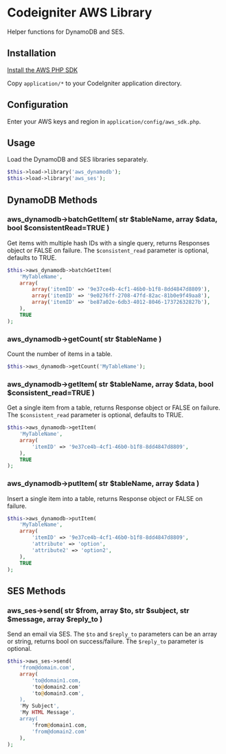 # Codeigniter AWS Library

Helper functions for DynamoDB and SES.

## Installation

[Install the AWS PHP SDK](https://docs.aws.amazon.com/sdk-for-php/v3/developer-guide/getting-started_installation.html)

Copy `application/*` to your CodeIgniter application directory.

## Configuration

Enter your AWS keys and region in `application/config/aws_sdk.php`.

## Usage

Load the DynamoDB and SES libraries separately.

```php
$this->load->library('aws_dynamodb');
$this->load->library('aws_ses');
```

## DynamoDB Methods

### aws_dynamodb->batchGetItem( str $tableName, array $data, bool $consistentRead=TRUE )

Get items with multiple hash IDs with a single query, returns Responses object or FALSE on failure. The `$consistent_read` parameter is optional, defaults to TRUE.

```php
$this->aws_dynamodb->batchGetItem(
	'MyTableName',
	array(
		array('itemID' => '9e37ce4b-4cf1-46b0-b1f8-8dd4847d8809'),
		array('itemID' => '9e0276ff-2708-47fd-82ac-81b0e9f49aa8'),
		array('itemID' => 'be87a02e-6db3-4012-8046-17372632827b'),
	),
	TRUE
);
```

### aws_dynamodb->getCount( str $tableName )

Count the number of items in a table.

```php
$this->aws_dynamodb->getCount('MyTableName');
```

### aws_dynamodb->getItem( str $tableName, array $data, bool $consistent_read=TRUE )

Get a single item from a table, returns Response object or FALSE on failure. The `$consistent_read` parameter is optional, defaults to TRUE.

```php
$this->aws_dynamodb->getItem(
	'MyTableName',
	array(
		'itemID' => '9e37ce4b-4cf1-46b0-b1f8-8dd4847d8809',
	),
	TRUE
);
```

### aws_dynamodb->putItem( str $tableName, array $data )

Insert a single item into a table, returns Response object or FALSE on failure.

```php
$this->aws_dynamodb->putItem(
	'MyTableName',
	array(
		'itemID' => '9e37ce4b-4cf1-46b0-b1f8-8dd4847d8809',
		'attribute' => 'option',
		'attribute2' => 'option2',
	),
	TRUE
);
```

## SES Methods

### aws_ses->send( str $from, array $to, str $subject, str $message, array $reply_to )

Send an email via SES. The `$to` and `$reply_to` parameters can be an array or string, returns bool on success/failure. The `$reply_to` parameter is optional.

```php
$this->aws_ses->send(
	'from@domain.com',
	array(
		'to@domain1.com,
		'to@domain2.com'
		'to@domain3.com',
	),
	'My Subject',
	'My HTML Message',
	array(
		'from@domain1.com,
		'from@domain2.com'
	),
);
```

